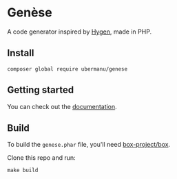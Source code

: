 # Genèse

A code generator inspired by [Hygen](https://hygen.io), made in PHP.

## Install

```shell
composer global require ubermanu/genese
```

## Getting started

You can check out the [documentation](https://ubermanu.gitbook.io/genese).

## Build

To build the `genese.phar` file, you'll need [box-project/box](https://github.com/box-project/box).

Clone this repo and run:

```shell
make build
```
